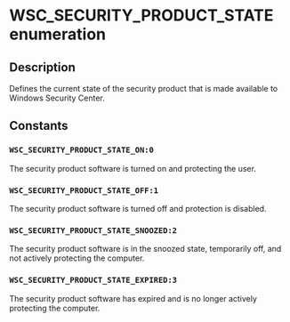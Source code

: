 # WSC_SECURITY_PRODUCT_STATE enumeration

## Description

Defines the current state of the security product that is made available to Windows Security Center.

## Constants

### `WSC_SECURITY_PRODUCT_STATE_ON:0`

The security product software is turned on and protecting the user.

### `WSC_SECURITY_PRODUCT_STATE_OFF:1`

The security product software is turned off and protection is disabled.

### `WSC_SECURITY_PRODUCT_STATE_SNOOZED:2`

The security product software is in the snoozed state, temporarily off, and not actively protecting the computer.

### `WSC_SECURITY_PRODUCT_STATE_EXPIRED:3`

The security product software has expired and is no longer actively protecting the computer.
